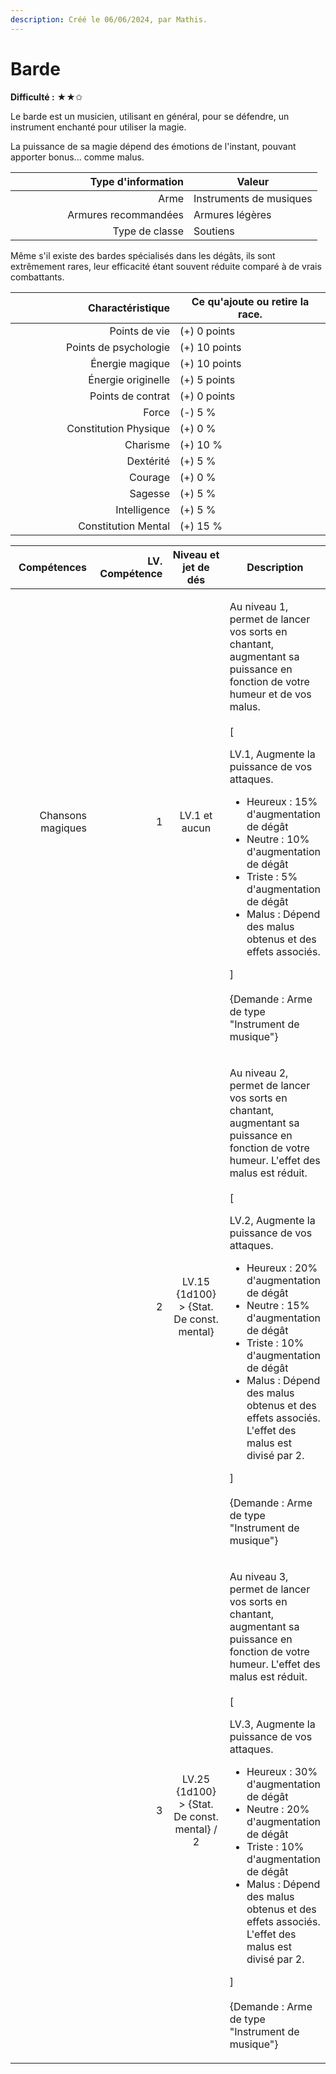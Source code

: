 ```yaml
---
description: Créé le 06/06/2024, par Mathis.
---
```


# Barde

**Difficulté :** ★★✩



Le barde est un musicien, utilisant en général, pour se défendre, un instrument enchanté pour utiliser la magie.

La puissance de sa magie dépend des émotions de l'instant, pouvant apporter bonus... comme malus.

<table><thead><tr><th width="269" align="right">Type d'information</th><th>Valeur</th></tr></thead><tbody><tr><td align="right">Arme</td><td>Instruments de musiques</td></tr><tr><td align="right">Armures recommandées</td><td>Armures légères</td></tr><tr><td align="right">Type de classe</td><td>Soutiens</td></tr></tbody></table>

Même s'il existe des bardes spécialisés dans les dégâts, ils sont extrêmement rares, leur efficacité étant souvent réduite comparé à de vrais combattants.

<table><thead><tr><th width="247" align="right">Charactéristique</th><th>Ce qu'ajoute ou retire la race.</th></tr></thead><tbody><tr><td align="right">Points de vie</td><td>(+) 0 points</td></tr><tr><td align="right">Points de psychologie</td><td>(+) 10 points</td></tr><tr><td align="right">Énergie magique</td><td>(+) 10 points</td></tr><tr><td align="right">Énergie originelle</td><td>(+) 5 points</td></tr><tr><td align="right">Points de contrat</td><td>(+) 0 points</td></tr><tr><td align="right">Force</td><td>(-) 5 %</td></tr><tr><td align="right">Constitution Physique</td><td>(+) 0 %</td></tr><tr><td align="right">Charisme</td><td>(+) 10 %</td></tr><tr><td align="right">Dextérité</td><td>(+) 5 %</td></tr><tr><td align="right">Courage</td><td>(+) 0 %</td></tr><tr><td align="right">Sagesse</td><td>(+) 5 %</td></tr><tr><td align="right">Intelligence</td><td>(+) 5 %</td></tr><tr><td align="right">Constitution Mental</td><td>(+) 15 %</td></tr></tbody></table>

<table><thead><tr><th width="160" align="right">Compétences</th><th width="153" align="right">LV. Compétence</th><th width="179" align="center">Niveau et jet de dés</th><th>Description</th></tr></thead><tbody><tr><td align="right">Chansons magiques</td><td align="right">1</td><td align="center">LV.1 et aucun</td><td><p>Au niveau 1, permet de lancer vos sorts en chantant, augmentant sa puissance en fonction de votre humeur et de vos malus.<br><br>[</p><p>LV.1, Augmente la puissance de vos attaques.</p><ul><li>Heureux : 15% d'augmentation de dégât</li><li>Neutre : 10% d'augmentation de dégât</li><li>Triste : 5% d'augmentation de dégât</li><li>Malus : Dépend des malus obtenus et des effets associés.</li></ul><p>]<br><br>{Demande : Arme de type "Instrument de musique"}</p></td></tr><tr><td align="right"></td><td align="right">2</td><td align="center">LV.15<br>{1d100} > {Stat. De const. mental}</td><td><p>Au niveau 2, permet de lancer vos sorts en chantant, augmentant sa puissance en fonction de votre humeur. L'effet des malus est réduit.<br><br>[</p><p>LV.2, Augmente la puissance de vos attaques.</p><ul><li>Heureux : 20% d'augmentation de dégât</li><li>Neutre : 15% d'augmentation de dégât</li><li>Triste : 10% d'augmentation de dégât</li><li>Malus : Dépend des malus obtenus et des effets associés. L'effet des malus est divisé par 2.</li></ul><p>]<br><br>{Demande : Arme de type "Instrument de musique"}</p></td></tr><tr><td align="right"></td><td align="right">3</td><td align="center">LV.25<br>{1d100} > {Stat. De const. mental} / 2</td><td><p>Au niveau 3, permet de lancer vos sorts en chantant, augmentant sa puissance en fonction de votre humeur. L'effet des malus est réduit.<br><br>[</p><p>LV.3, Augmente la puissance de vos attaques.</p><ul><li>Heureux : 30% d'augmentation de dégât</li><li>Neutre : 20% d'augmentation de dégât</li><li>Triste : 10% d'augmentation de dégât</li><li>Malus : Dépend des malus obtenus et des effets associés. L'effet des malus est divisé par 2.</li></ul><p>]<br><br>{Demande : Arme de type "Instrument de musique"}</p></td></tr></tbody></table>
